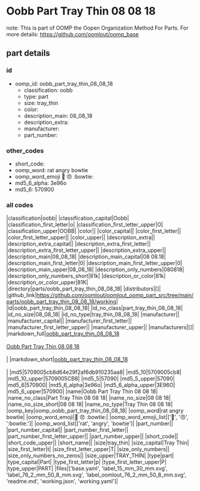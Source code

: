 # Oobb Part Tray Thin 08 08 18  

note: This is part of OOMP the Oopen Organization Method For Parts. For more details: https://github.com/oomlout/oomp_base

##  part details





### id
* oomp_id: oobb_part_tray_thin_08_08_18
  * classification: oobb
  * type: part
  * size: tray_thin
  * color: 
  * description_main: 08_08_18
  * description_extra: 
  * manufacturer: 
  * part_number: 

### other_codes
* short_code: 
* oomp_word: rat angry bowtie
* oomp_word_emoji :rat: :angry: :bowtie:
* md5_6_alpha: 3e96o
* md5_6: 570900

### all codes 
|classification|oobb|
|classification_capital|Oobb|
|classification_first_letter|o|
|classification_first_letter_upper|O|
|classification_upper|OOBB|
|color||
|color_capital||
|color_first_letter||
|color_first_letter_upper||
|color_upper||
|description_extra||
|description_extra_capital||
|description_extra_first_letter||
|description_extra_first_letter_upper||
|description_extra_upper||
|description_main|08_08_18|
|description_main_capital|08 08.18|
|description_main_first_letter|0|
|description_main_first_letter_upper|0|
|description_main_upper|08_08_18|
|description_only_numbers|080818|
|description_only_numbers_short|81k|
|description_or_color|81k|
|description_or_color_upper|81K|
|directory|parts/oobb_part_tray_thin_08_08_18|
|distributors|[]|
|github_link|https://github.com/oomlout/oomlout_oomp_part_src/tree/main/parts/oobb_part_tray_thin_08_08_18/working|
|id|oobb_part_tray_thin_08_08_18|
|id_no_class|part_tray_thin_08_08_18|
|id_no_size|08_08_18|
|id_no_type|tray_thin_08_08_18|
|manufacturer||
|manufacturer_capital||
|manufacturer_first_letter||
|manufacturer_first_letter_upper||
|manufacturer_upper||
|manufacturers|[]|
|markdown_full|[oobb_part_tray_thin_08_08_18](https://github.com/oomlout/oomlout_oomp_part_src/tree/main/parts/oobb_part_tray_thin_08_08_18/working)<br>[](https://github.com/oomlout/oomlout_oomp_part_src/tree/main/parts/oobb_part_tray_thin_08_08_18/working)<br>[Oobb Part Tray Thin 08 08 18](https://github.com/oomlout/oomlout_oomp_part_src/tree/main/parts/oobb_part_tray_thin_08_08_18/working)<br><br>|
|markdown_short|[oobb_part_tray_thin_08_08_18](https://github.com/oomlout/oomlout_oomp_part_src/tree/main/parts/oobb_part_tray_thin_08_08_18/working)<br><br>|
|md5|5709005cb8d64e29f2af6db910235aa8|
|md5_10|5709005cb8|
|md5_10_upper|5709005CB8|
|md5_5|57090|
|md5_5_upper|57090|
|md5_6|570900|
|md5_6_alpha|3e96o|
|md5_6_alpha_upper|3E96O|
|md5_6_upper|570900|
|name|Oobb Part Tray Thin 08 08 18|
|name_no_class|Part Tray Thin 08 08 18|
|name_no_size|08 08 18|
|name_no_size_short|08 08 18|
|name_no_type|Tray Thin 08 08 18|
|oomp_key|oomp_oobb_part_tray_thin_08_08_18|
|oomp_word|rat angry bowtie|
|oomp_word_emoji|:rat: :angry: :bowtie:|
|oomp_word_emoji_list|[':rat:', ':angry:', ':bowtie:']|
|oomp_word_list|['rat', 'angry', 'bowtie']|
|part_number||
|part_number_capital||
|part_number_first_letter||
|part_number_first_letter_upper||
|part_number_upper||
|short_code||
|short_code_upper||
|short_name||
|size|tray_thin|
|size_capital|Tray Thin|
|size_first_letter|t|
|size_first_letter_upper|T|
|size_only_numbers||
|size_only_numbers_no_zeros||
|size_upper|TRAY_THIN|
|type|part|
|type_capital|Part|
|type_first_letter|p|
|type_first_letter_upper|P|
|type_upper|PART|
|files|['base.yaml', 'label_15_mm_30_mm.svg', 'label_76_2_mm_50_8_mm.svg', 'label_oomlout_76_2_mm_50_8_mm.svg', 'readme.md', 'working.json', 'working.yaml']|
